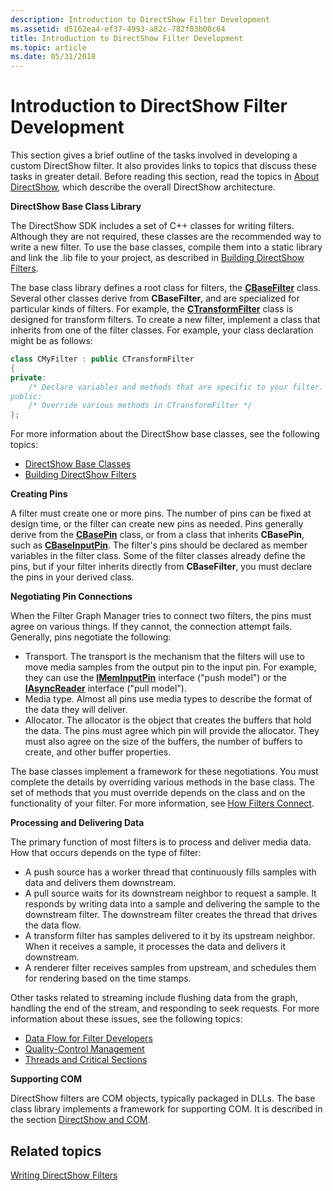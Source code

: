 ```yaml
---
description: Introduction to DirectShow Filter Development
ms.assetid: d5162ea4-ef37-4993-a82c-782f03b08c64
title: Introduction to DirectShow Filter Development
ms.topic: article
ms.date: 05/31/2018
---
```


# Introduction to DirectShow Filter Development

This section gives a brief outline of the tasks involved in developing a custom DirectShow filter. It also provides links to topics that discuss these tasks in greater detail. Before reading this section, read the topics in [About DirectShow](about-directshow.md), which describe the overall DirectShow architecture.

**DirectShow Base Class Library**

The DirectShow SDK includes a set of C++ classes for writing filters. Although they are not required, these classes are the recommended way to write a new filter. To use the base classes, compile them into a static library and link the .lib file to your project, as described in [Building DirectShow Filters](building-directshow-filters.md).

The base class library defines a root class for filters, the [**CBaseFilter**](cbasefilter.md) class. Several other classes derive from **CBaseFilter**, and are specialized for particular kinds of filters. For example, the [**CTransformFilter**](ctransformfilter.md) class is designed for transform filters. To create a new filter, implement a class that inherits from one of the filter classes. For example, your class declaration might be as follows:


```C++
class CMyFilter : public CTransformFilter
{
private:
    /* Declare variables and methods that are specific to your filter.
public:
    /* Override various methods in CTransformFilter */
};
```



For more information about the DirectShow base classes, see the following topics:

-   [DirectShow Base Classes](directshow-base-classes.md)
-   [Building DirectShow Filters](building-directshow-filters.md)

**Creating Pins**

A filter must create one or more pins. The number of pins can be fixed at design time, or the filter can create new pins as needed. Pins generally derive from the [**CBasePin**](cbasepin.md) class, or from a class that inherits **CBasePin**, such as [**CBaseInputPin**](cbaseinputpin.md). The filter's pins should be declared as member variables in the filter class. Some of the filter classes already define the pins, but if your filter inherits directly from **CBaseFilter**, you must declare the pins in your derived class.

**Negotiating Pin Connections**

When the Filter Graph Manager tries to connect two filters, the pins must agree on various things. If they cannot, the connection attempt fails. Generally, pins negotiate the following:

-   Transport. The transport is the mechanism that the filters will use to move media samples from the output pin to the input pin. For example, they can use the [**IMemInputPin**](/windows/desktop/api/Strmif/nn-strmif-imeminputpin) interface ("push model") or the [**IAsyncReader**](/windows/desktop/api/Strmif/nn-strmif-iasyncreader) interface ("pull model").
-   Media type. Almost all pins use media types to describe the format of the data they will deliver.
-   Allocator. The allocator is the object that creates the buffers that hold the data. The pins must agree which pin will provide the allocator. They must also agree on the size of the buffers, the number of buffers to create, and other buffer properties.

The base classes implement a framework for these negotiations. You must complete the details by overriding various methods in the base class. The set of methods that you must override depends on the class and on the functionality of your filter. For more information, see [How Filters Connect](how-filters-connect.md).

**Processing and Delivering Data**

The primary function of most filters is to process and deliver media data. How that occurs depends on the type of filter:

-   A push source has a worker thread that continuously fills samples with data and delivers them downstream.
-   A pull source waits for its downstream neighbor to request a sample. It responds by writing data into a sample and delivering the sample to the downstream filter. The downstream filter creates the thread that drives the data flow.
-   A transform filter has samples delivered to it by its upstream neighbor. When it receives a sample, it processes the data and delivers it downstream.
-   A renderer filter receives samples from upstream, and schedules them for rendering based on the time stamps.

Other tasks related to streaming include flushing data from the graph, handling the end of the stream, and responding to seek requests. For more information about these issues, see the following topics:

-   [Data Flow for Filter Developers](data-flow-for-filter-developers.md)
-   [Quality-Control Management](quality-control-management.md)
-   [Threads and Critical Sections](threads-and-critical-sections.md)

**Supporting COM**

DirectShow filters are COM objects, typically packaged in DLLs. The base class library implements a framework for supporting COM. It is described in the section [DirectShow and COM](directshow-and-com.md).

## Related topics

<dl> <dt>

[Writing DirectShow Filters](writing-directshow-filters.md)
</dt> </dl>

 

 



